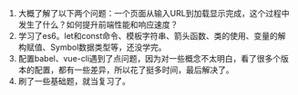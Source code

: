1. 大概了解了以下两个问题：一个页面从输入URL到加载显示完成，这个过程中发生了什么？如何提升前端性能和响应速度？
2. 学习了es6。let和const命令、模板字符串、箭头函数、类的使用、变量的解构赋值、Symbol数据类型等，还没学完。
3. 配置babel、vue-cli遇到了点问题，因为对一些概念不太明白，看了很多个版本的配置，都有一些差异，所以花了挺多时间，最后解决了。
4. 刷了一些基础题，就当复习了。